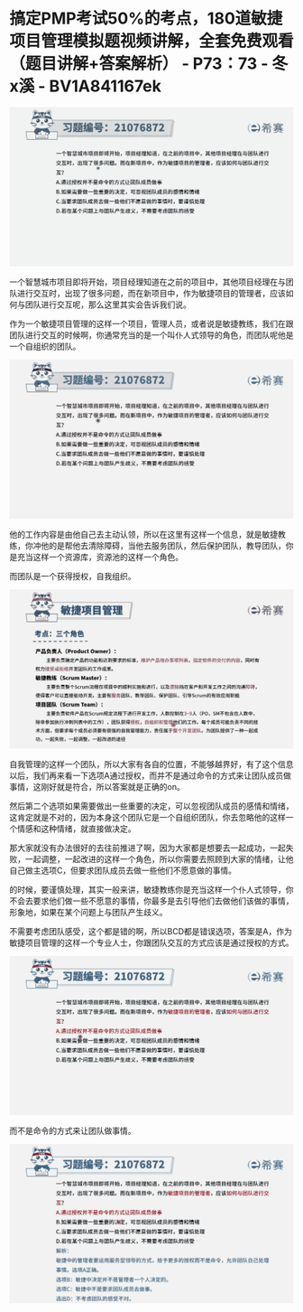 # 搞定PMP考试50%的考点，180道敏捷项目管理模拟题视频讲解，全套免费观看（题目讲解+答案解析） - P73：73 - 冬x溪 - BV1A841167ek

![](img/7e80ba0104939ca58d770e010e8bcbf1_0.png)

一个智慧城市项目即将开始，项目经理知道在之前的项目中，其他项目经理在与团队进行交互时，出现了很多问题，而在新项目中，作为敏捷项目的管理者，应该如何与团队进行交互呢，那么这里其实会告诉我们说。

作为一个敏捷项目管理的这样一个项目，管理人员，或者说是敏捷教练，我们在跟团队进行交互的时候啊，你通常充当的是一个叫仆人式领导的角色，而团队呢他是一个自组织的团队。



![](img/7e80ba0104939ca58d770e010e8bcbf1_2.png)

他的工作内容是由他自己去主动认领，所以在这里有这样一个信息，就是敏捷教练，你冲他的是帮他去清除障碍，当他去服务团队，然后保护团队，教导团队，你是充当这样一个资源库，资源池的这样一个角色。

而团队是一个获得授权，自我组织。

![](img/7e80ba0104939ca58d770e010e8bcbf1_4.png)

自我管理的这样一个团队，所以大家有各自的位置，不能够越界好，有了这个信息以后，我们再来看一下选项A通过授权，而并不是通过命令的方式来让团队成员做事情，这刚好就是符合，所以答案就是正确的on。

然后第二个选项如果需要做出一些重要的决定，可以忽视团队成员的感情和情绪，这肯定就是不对的，因为本身这个团队它是一个自组织团队，你去忽略他的这样一个情感和这种情绪，就直接做决定。

那大家就没有办法很好的去往前推进了啊，因为大家都是想要去一起成功，一起失败，一起调整，一起改进的这样一个角色，所以你需要去照顾到大家的情绪，让他自己做主选项C，但要求团队成员去做一些他们不愿意做的事情。

的时候，要谨慎处理，其实一般来讲，敏捷教练你是充当这样一个仆人式领导，你不会去要求他们做一些不愿意的事情，你最多是去引导他们去做他们该做的事情，形象地，如果在某个问题上与团队产生歧义。

不需要考虑团队感受，这个都是错的啊，所以BCD都是错误选项，答案是A，作为敏捷项目管理的这样一个专业人士，你跟团队交互的方式应该是通过授权的方式。



![](img/7e80ba0104939ca58d770e010e8bcbf1_6.png)

而不是命令的方式来让团队做事情。

![](img/7e80ba0104939ca58d770e010e8bcbf1_8.png)